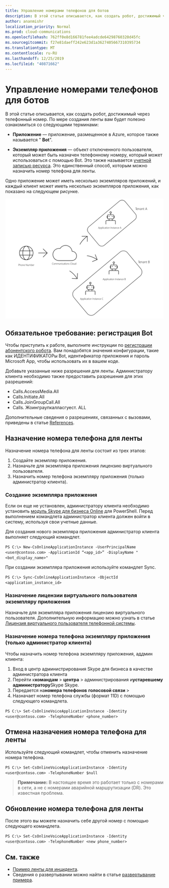 ```yaml
---
title: Управление номерами телефонов для ботов
description: В этой статье описывается, как создать робот, достижимый через телефонный номер.
author: ananmishr
localization_priority: Normal
ms.prod: cloud-communications
ms.openlocfilehash: 762ff0e8d166781fee4adcde64298760320d45fc
ms.sourcegitcommit: f27e81daeff242e623d1a3627405667310395734
ms.translationtype: MT
ms.contentlocale: ru-RU
ms.lasthandoff: 12/25/2019
ms.locfileid: "40871662"
---
```

# <a name="manage-phone-numbers-for-bots"></a>Управление номерами телефонов для ботов 

В этой статье описывается, как создать робот, достижимый через телефонный номер. По мере создания ленты вам будет полезно ознакомиться со следующими терминами:

- **Приложение** — приложение, размещенное в Azure, которое также называется " **Bot**".

- **Экземпляр приложения** — объект отключенного пользователя, который может быть назначен телефонному номеру, который может использоваться с помощью Bot. Это также называется [учетной записью ресурса](https://docs.microsoft.com/microsoftteams/manage-resource-accounts). Это единственный способ, которым можно назначить номер телефона для ленты.

Одно приложение может иметь несколько экземпляров приложений, и каждый клиент может иметь несколько экземпляров приложения, как показано на следующем рисунке.

![Изображение номера телефона с клиентами с одним или несколькими экземплярами приложений](images/communications-app-tenant.PNG)

## <a name="prerequisite---register-a-bot"></a>Обязательное требование: регистрация Bot
Чтобы приступить к работе, выполните инструкции по [регистрации абонентского робота](https://microsoftgraph.github.io/microsoft-graph-comms-samples/docs/articles/calls/register-calling-bot.html). Вам понадобятся значения конфигурации, такие как ИДЕНТИФИКАТОРы Bot, идентификатор приложения и пароль Microsoft App, чтобы использовать их в вашем коде.

Добавьте указанные ниже разрешения для ленты. Администратору клиента необходимо также предоставить разрешения для этих разрешений:

- Calls.AccessMedia.All
- Calls.Initiate.All
- Calls.JoinGroupCall.All
- Calls. Жоинграупкалласгуест. ALL

Дополнительные сведения о разрешениях, связанных с вызовами, приведены в статье [References](permissions-reference.md#calls-permissions).


## <a name="assign-a-phone-number-to-your-bot"></a>Назначение номера телефона для ленты

Назначение номера телефона для ленты состоит из трех этапов:

1.  Создайте экземпляр приложения.
2.  Назначьте для экземпляра приложения лицензию виртуального пользователя.
3.  Назначить номер телефона экземпляру приложения (только администратор клиента).

### <a name="create-an-application-instance"></a>Создание экземпляра приложения

Если он еще не установлен, администратору клиента необходимо установить [модуль Skype для бизнеса Online](https://www.microsoft.com/download/details.aspx?id=39366) для PowerShell. Перед выполнением командлета администратор клиента должен войти в систему, используя свои учетные данные.

Для создания нового экземпляра приложения администратор клиента выполняет следующий командлет.

`PS C:\> New-CsOnlineApplicationInstance -UserPrincipalName <user@contoso.com> -ApplicationId “<app_id>” -DisplayName "<bot_display_name>"`

При создании экземпляра приложения используйте командлет Sync.

`PS C:\> Sync-CsOnlineApplicationInstance -ObjectId <application_instance_id>`

### <a name="assign-a-virtual-user-license-to-your-application-instance"></a>Назначение лицензии виртуального пользователя экземпляру приложения

Назначьте для экземпляра приложения лицензию виртуального пользователя. Дополнительную информацию можно узнать в статье [Лицензия виртуального пользователя телефонной системы](https://docs.microsoft.com/microsoftteams/teams-add-on-licensing/virtual-user).

### <a name="assign-a-phone-number-to-the-application-instance-only-tenant-admin"></a>Назначение номера телефона экземпляру приложения (только администратор клиента)

Чтобы назначить номер телефона экземпляру приложения, аддмин клиента:

1. Вход в центр администрирования Skype для бизнеса в качестве администратора клиента
2. Перейти к**командам** >  **центра** > администрирования и**устаревшему администратору**Skype Skype.
3. Передается на**номера телефонов** **голосовой связи** > 
4. Назначает номер телефона службы (формат 11D) с помощью следующего командлета.

  `PS C:\> Set-CsOnlineVoiceApplicationInstance -Identity <user@contoso.com> -TelephoneNumber <phone_number>`

## <a name="unassign-a-bot-phone-number"></a>Отмена назначения номера телефона для ленты

Используйте следующий командлет, чтобы отменить назначение номера телефона.

`PS C:\> Set-CsOnlineVoiceApplicationInstance -Identity <user@contoso.com> -TelephoneNumber $null`

>**Примечание:** В настоящее время это работает только с номерами в сети, а не с номерами аварийной маршрутизации (DR). Это известная проблема.

## <a name="update-a-bot-phone-number"></a>Обновление номера телефона для ленты

После этого вы можете назначить себе другой номер с помощью следующего командлета.

`PS C:\> Set-CsOnlineVoiceApplicationInstance -Identity <user@contoso.com> -TelephoneNumber <new phone_number>`

## <a name="see-also"></a>См. также

- [Пример ленты для инцидента](https://github.com/microsoftgraph/microsoft-graph-comms-samples/tree/master/Samples/BetaSamples/RemoteMediaSamples/IncidentBot). 
 - Сведения о развертывании можно найти в статье [развертывание примера](https://github.com/microsoftgraph/microsoft-graph-comms-samples/blob/master/Samples/BetaSamples/RemoteMediaSamples/README.md#deploying-the-sample).

